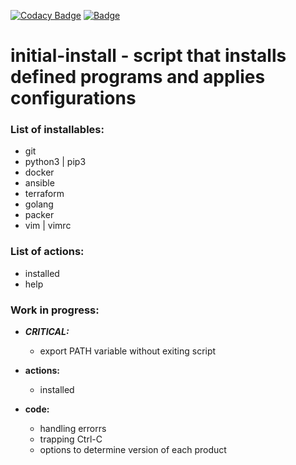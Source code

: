 [![Codacy Badge](https://api.codacy.com/project/badge/Grade/62124b76987e4b29b63be9a20f30efdf)](https://app.codacy.com/app/IlyaGulko/initial-install?utm_source=github.com&utm_medium=referral&utm_content=IlyaGulko/initial-install&utm_campaign=Badge_Grade_Settings)
[![Badge](https://img.shields.io/badge/state-work%20in%20progress-yellowgreen.svg)]()


# initial-install - script that installs defined programs and applies configurations

### List of installables:

  * git
  * python3 | pip3
  * docker
  * ansible
  * terraform
  * golang
  * packer
  * vim | vimrc


### List of actions:

  * installed
  * help

### Work in progress: 

  * ***CRITICAL:***
    * export PATH variable without exiting script  

  * **actions:** 
    * installed
  
  * **code:**
    * handling errorrs
    * trapping Ctrl-C
    * options to determine version of each product
